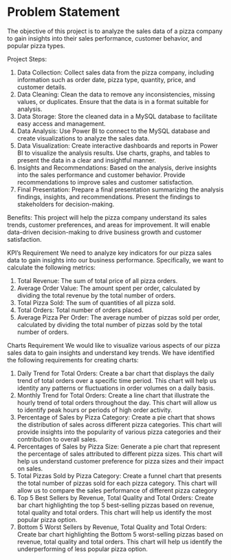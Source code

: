# Problem Statement

The objective of this project is to analyze the sales data of a pizza company to gain insights into their sales performance, customer behavior, and popular pizza types.

Project Steps:
1. Data Collection: Collect sales data from the pizza company, including information such as order date, pizza type, quantity, price, and customer details.
2. Data Cleaning: Clean the data to remove any inconsistencies, missing values, or duplicates. Ensure that the data is in a format suitable for analysis.
3. Data Storage: Store the cleaned data in a MySQL database to facilitate easy access and management.
4. Data Analysis: Use Power BI to connect to the MySQL database and create visualizations to analyze the sales data. 
5. Data Visualization: Create interactive dashboards and reports in Power BI to visualize the analysis results. Use charts, graphs, and tables to present the data in a clear and insightful manner.
6. Insights and Recommendations: Based on the analysis, derive insights into the sales performance and customer behavior. Provide recommendations to improve sales and customer satisfaction.
7. Final Presentation: Prepare a final presentation summarizing the analysis findings, insights, and recommendations. Present the findings to stakeholders for decision-making.

Benefits: This project will help the pizza company understand its sales trends, customer preferences, and areas for improvement. It will enable data-driven decision-making to drive business growth and customer satisfaction.

KPI’s Requirement
We need to analyze key indicators for our pizza sales data to gain insights into our business performance. Specifically, we want to calculate the following metrics:
1.	Total Revenue: The sum of total price of all pizza orders.
2.	Average Order Value: The amount spent per order, calculated by dividing the total revenue by the total number of orders.
3.	Total Pizza Sold: The sum of quantities of all pizza sold.
4.	Total Orders: Total number of orders placed.
5.	Average Pizza Per Order: The average number of pizzas sold per order, calculated by dividing the total number of pizzas sold by the total number of orders.
   
Charts Requirement
We would like to visualize various aspects of our pizza sales data to gain insights and understand key trends. We have identified the following requirements for creating charts:
1.	Daily Trend for Total Orders: Create a bar chart that displays the daily trend of total orders over a specific time period. This chart will help us identity any patterns or fluctuations in order volumes on a daily basis.
2.	Monthly Trend for Total Orders: Create a line chart that illustrate the hourly trend of total orders throughout the day. This chart will allow us to identify peak hours or periods of high order activity.
3.	Percentage of Sales by Pizza Category: Create a pie chart that shows the distribution of sales across different pizza categories. This chart will provide insights into the popularity of various pizza categories and their contribution to overall sales.
4.	Percentages of Sales by Pizza Size: Generate a pie chart that represent the percentage of sales attributed to different pizza sizes. This chart will help us understand customer preference for pizza sizes and their impact on sales.
5.	Total Pizzas Sold by Pizza Category: Create a funnel chart that presents the total number of pizzas sold for each pizza category. This chart will allow us to compare the sales performance of different pizza category
6.	Top 5 Best Sellers by Revenue, Total Quality and Total Orders: Create bar chart highlighting the top 5 best-selling pizzas based on revenue, total quality and total orders. This chart will help us identify the most popular pizza option.
7.	Bottom 5 Worst Sellers by Revenue, Total Quality and Total Orders: Create bar chart highlighting the Bottom 5 worst-selling pizzas based on revenue, total quality and total orders. This chart will help us identify the underperforming of less popular pizza option.
